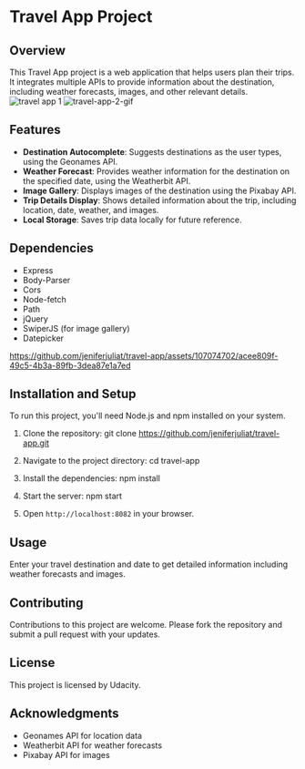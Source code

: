 # Travel App Project

## Overview
This Travel App project is a web application that helps users plan their trips. It integrates multiple APIs to provide information about the destination, including weather forecasts, images, and other relevant details.
![travel app 1](https://github.com/jeniferjuliat/travel-app/assets/107074702/d05729e7-9da0-4522-96d7-04ff21183ee4)
![travel-app-2-gif](https://github.com/jeniferjuliat/travel-app/assets/107074702/671d4882-2721-4f45-9a52-189e008dd926)

## Features

- **Destination Autocomplete**: Suggests destinations as the user types, using the Geonames API.
- **Weather Forecast**: Provides weather information for the destination on the specified date, using the Weatherbit API.
- **Image Gallery**: Displays images of the destination using the Pixabay API.
- **Trip Details Display**: Shows detailed information about the trip, including location, date, weather, and images.
- **Local Storage**: Saves trip data locally for future reference.

## Dependencies
- Express
- Body-Parser
- Cors
- Node-fetch
- Path
- jQuery
- SwiperJS (for image gallery)
- Datepicker


https://github.com/jeniferjuliat/travel-app/assets/107074702/acee809f-49c5-4b3a-89fb-3dea87e1a7ed


## Installation and Setup
To run this project, you'll need Node.js and npm installed on your system.

1. Clone the repository:
git clone https://github.com/jeniferjuliat/travel-app.git

2. Navigate to the project directory:
cd travel-app

3. Install the dependencies:
npm install

4. Start the server:
npm start

5. Open `http://localhost:8082` in your browser.

## Usage
Enter your travel destination and date to get detailed information including weather forecasts and images.

## Contributing
Contributions to this project are welcome. Please fork the repository and submit a pull request with your updates.

## License
This project is licensed by Udacity.

## Acknowledgments
- Geonames API for location data
- Weatherbit API for weather forecasts
- Pixabay API for images
